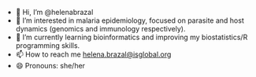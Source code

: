 - 👋 Hi, I’m @helenabrazal
- 👀 I’m interested in malaria epidemiology, focused on parasite and host dynamics (genomics and immunology respectively). 
- 🌱 I’m currently learning bioinformatics and improving my biostatistics/R programming skills. 
- 📫 How to reach me helena.brazal@isglobal.org
- 😄 Pronouns: she/her 

<!---
helenabrazal/helenabrazal is a ✨ special ✨ repository because its `README.md` (this file) appears on your GitHub profile.
You can click the Preview link to take a look at your changes.
--->
